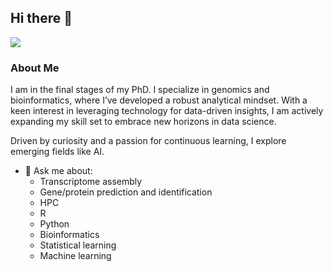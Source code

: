## Hi there 👋

<!--
**lachemontes/lachemontes** is a ✨ _special_ ✨ repository because its `README.md` (this file) appears on your GitHub profile.

Here are some ideas to get you started:

- 🔭 I’m currently working on ...
- 🌱 I’m currently learning ...
- 👯 I’m looking to collaborate on ...
- 🤔 I’m looking for help with ...
- 💬 Ask me about ...
- 📫 How to reach me: ...
- 😄 Pronouns: ...
- ⚡ Fun fact: ...
-->

[![](https://visitcount.itsvg.in/api?id=lachemontes&label=mirones&color=0&icon=7&pretty=false)](https://visitcount.itsvg.in)

### About Me

I am in the final stages of my PhD. I specialize in genomics and bioinformatics, where I’ve developed a robust analytical mindset. With a keen interest in leveraging technology for data-driven insights, I am actively expanding my skill set to embrace new horizons in data science.

Driven by curiosity and a passion for continuous learning, I explore emerging fields like AI. 

- 💬 Ask me about:
    - Transcriptome assembly
    - Gene/protein prediction and identification
    - HPC
    - R
    - Python
    - Bioinformatics
    - Statistical learning
    - Machine learning



